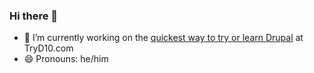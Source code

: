 ### Hi there 👋

- 🔭 I’m currently working on the <a href="https://www.tryd10.com">quickest way to try or learn Drupal</a> at TryD10.com
- 😄 Pronouns: he/him
